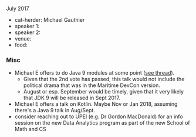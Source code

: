 
July 2017

- cat-herder: Michael Gauthier
- speaker 1:
- speaker 2:
- venue:
- food: 

### Misc

* Michael E offers to do Java 9 modules at some point ([see thread](https://github.com/peidevs/Event_Resources/issues/55)).
    * Given that the 2nd vote has passed, this talk would not include the political drama that was in the Maritime DevCon version. 
    * August or esp. September would be timely, given that it very likely that JDK 9 will be released in Sept 2017.
* Michael E offers a talk on Kotlin. Maybe Nov or Jan 2018, assuming there's a Java 9 talk in Aug/Sept.
* consider reaching out to UPEI (e.g. Dr Gordon MacDonald) for an info session on the new Data Analytics program as part of the new School of Math and CS
